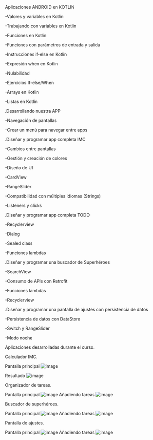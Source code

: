Aplicaciones ANDROID en KOTLIN
  
-Valores y variables en Kotlin

-Trabajando con variables en Kotlin

-Funciones en Kotlin

-Funciones con parámetros de entrada y salida

-Instrucciones if-else en Kotlin

-Expresión when en Kotlin

-Nulabilidad

-Ejercicios If-else/When

-Arrays en Kotlin

-Listas en Kotlin

.Desarrollando nuestra APP

-Navegación de pantallas

-Crear un menú para navegar entre apps

.Diseñar y programar app completa IMC

-Cambios entre pantallas

-Gestión y creación de colores

-Diseño de UI

-CardView

-RangeSlider

-Compatibilidad con múltiples idiomas (Strings)

-Listeners y clicks

.Diseñar y programar app completa TODO

-Recyclerview

-Dialog

-Sealed class

-Funciones lambdas

.Diseñar y programar una buscador de Superhéroes

-SearchView

-Consumo de APIs con Retrofit

-Funciones lambdas

-Recyclerview

.Diseñar y programar una pantalla de ajustes con persistencia de datos

-Persistencia de datos con DataStore

-Switch y RangeSlider

-Modo noche


Aplicaciones desarrolladas durante el curso.

Calculador IMC.

Pantalla principal
![image](https://github.com/Strizik/ProyectApp/assets/128645852/15c8c922-b56e-4b94-b1af-5992e064e1ac)


Resultado
![image](https://github.com/Strizik/ProyectApp/assets/128645852/510382eb-ff35-477c-8c14-203fc4d966d9)

	
Organizador de tareas.

Pantalla principal ![image](https://github.com/Strizik/ProyectApp/assets/128645852/588a615c-1fa9-433e-a1c1-5f232c355f81)
	Añadiendo tareas ![image](https://github.com/Strizik/ProyectApp/assets/128645852/6815321d-9aca-40eb-8cc6-4e7e3c7f413c)

	
Buscador de superhéroes.

Pantalla principal ![image](https://github.com/Strizik/ProyectApp/assets/128645852/a133fd74-892b-4d97-a53a-1801b3e95083)
	Añadiendo tareas ![image](https://github.com/Strizik/ProyectApp/assets/128645852/8fe5d26f-01e3-4084-aa5b-0a4d5f73689f)

	
Pantalla de ajustes.

Pantalla principal ![image](https://github.com/Strizik/ProyectApp/assets/128645852/a067372a-0c52-4c3e-aaa5-8e4c17450b98)
	Añadiendo tareas ![image](https://github.com/Strizik/ProyectApp/assets/128645852/66f494dc-dd90-4e9f-aab3-3ec6ec3c3599)

	

